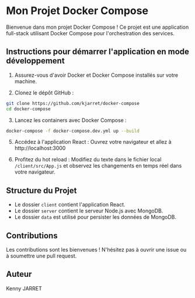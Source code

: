 # Mon Projet Docker Compose

Bienvenue dans mon projet Docker Compose ! Ce projet est une application full-stack utilisant Docker Compose pour l'orchestration des services.

## Instructions pour démarrer l'application en mode développement

1. Assurez-vous d'avoir Docker et Docker Compose installés sur votre machine.

2. Clonez le dépôt GitHub :
```bash
git clone https://github.com/kjarret/docker-compose
cd docker-compose
```


3. Lancez les containers avec Docker Compose :
```bash
docker-compose -f docker-compose.dev.yml up --build
```


5. Accédez à l'application React :
Ouvrez votre navigateur et allez à http://localhost:3000

6. Profitez du hot reload :
Modifiez du texte dans le fichier local `/client/src/App.js` et observez les changements en temps réel dans votre navigateur.

## Structure du Projet

- Le dossier `client` contient l'application React.
- Le dossier `server` contient le serveur Node.js avec MongoDB.
- Le dossier `data` est utilisé pour persister les données de MongoDB.

## Contributions

Les contributions sont les bienvenues ! N'hésitez pas à ouvrir une issue ou à soumettre une pull request.

## Auteur

Kenny JARRET
